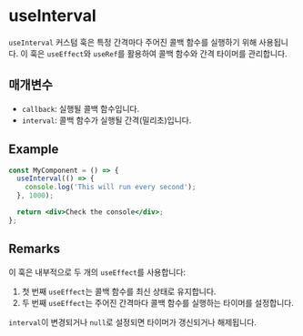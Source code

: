 # useInterval

`useInterval` 커스텀 훅은 특정 간격마다 주어진 콜백 함수를 실행하기 위해 사용됩니다. 이 훅은 `useEffect`와 `useRef`를 활용하여 콜백 함수와 간격 타이머를 관리합니다.

## 매개변수

- `callback`: 실행될 콜백 함수입니다.
- `interval`: 콜백 함수가 실행될 간격(밀리초)입니다.

## Example

```jsx
const MyComponent = () => {
  useInterval(() => {
    console.log('This will run every second');
  }, 1000);

  return <div>Check the console</div>;
};
```

## Remarks
이 훅은 내부적으로 두 개의 `useEffect`를 사용합니다:
1. 첫 번째 `useEffect`는 콜백 함수를 최신 상태로 유지합니다.
2. 두 번째 `useEffect`는 주어진 간격마다 콜백 함수를 실행하는 타이머를 설정합니다.

`interval`이 변경되거나 `null`로 설정되면 타이머가 갱신되거나 해제됩니다.
